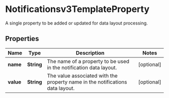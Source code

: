 

# Notificationsv3TemplateProperty

A single property to be added or updated for data layout processing.

## Properties

| Name | Type | Description | Notes |
|------------ | ------------- | ------------- | -------------|
|**name** | **String** | The name of a property to be used in the notification data layout. |  [optional] |
|**value** | **String** | The value associated with the property name in the notifications data layout. |  [optional] |



